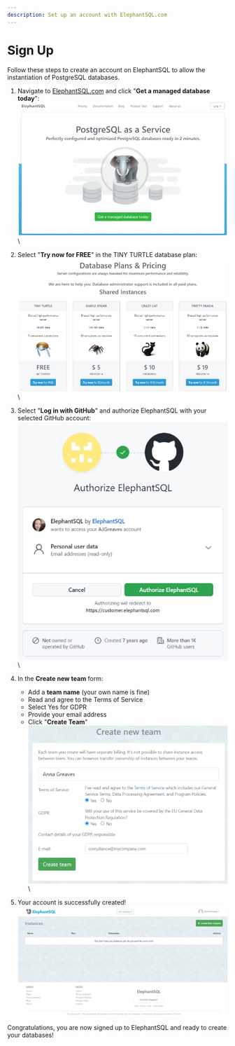 ```yaml
---
description: Set up an account with ElephantSQL.com
---
```


# Sign Up

Follow these steps to create an account on ElephantSQL to allow the instantiation of PostgreSQL databases.

1. Navigate to [ElephantSQL.com](https://elephantsql.com) and click "**Get a managed database today**":\
   ![elephantsql landing page with a large green button, in the lower middle of the screen, reading "get a managed database today"](../.gitbook/assets/elephant-landing.png)\

2. Select "**Try now for FREE**" in the TINY TURTLE database plan:\
   ![a variety of options with the free tiny turtle plan on the left](../.gitbook/assets/plans-and-pricing.png)\

3. Select "**Log in with GitHub**" and authorize ElephantSQL with your selected GitHub account:\
   ![a github authorization screen with a green authorize button](../.gitbook/assets/authorize.png)\

4. In the **Create new team** form:
   * Add a **team name** (your own name is fine)
   * Read and agree to the Terms of Service
   * Select Yes for GDPR
   * Provide your email address
   * Click "**Create Team**"\
     ![create new team form with inputs](../.gitbook/assets/create-team.png)\

5. Your account is successfully created!\
   ![an elephantsql dashboard with no database instances](../.gitbook/assets/created.png)

Congratulations, you are now signed up to ElephantSQL and ready to create your databases!
